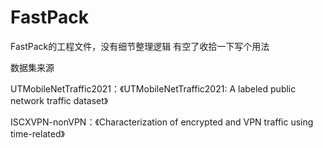 # FastPack

FastPack的工程文件，没有细节整理逻辑
有空了收拾一下写个用法

数据集来源

UTMobileNetTraffic2021：《UTMobileNetTraffic2021: A labeled public network traffic dataset》

ISCXVPN-nonVPN：《Characterization of encrypted and VPN traffic using time-related》